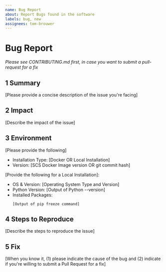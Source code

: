 ```yaml
---
name: Bug Report
about: Report Bugs found in the software
labels: bug, new
assignees: tom-brouwer
---
```

# Bug Report
_Please see CONTRIBUTING.md first, in case you want to
submit a pull-request for a fix_

## 1 Summary
[Please provide a concise description of the issue you're facing]

## 2 Impact
[Describe the impact of the issue]

## 3 Environment
[Please provide the following]
* Installation Type: [Docker OR Local Installation]
* Version: [SCS Docker Image version OR git commit hash]

[Provide the following for a Local Installation]:
* OS & Version: [Operating System Type and Version]
* Python Version: [Output of Python --version]
* Installed Packages:
  ```
  [Output of pip freeze command]
  ```

## 4 Steps to Reproduce
[Describe the steps to reproduce the issue]

## 5 Fix
[When you know it, (1) please indicate the cause of the bug and (2) indicate
if you're willing to submit a Pull Request for a fix]
